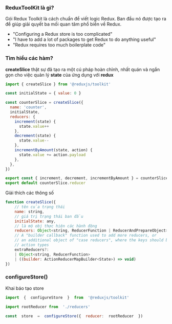 ###  ReduxToolKit là gì?
Gói Redux Toolkit là cách chuẩn để viết logic Redux. Ban đầu nó được tạo ra để giúp giải quyết ba mối quan tâm phổ biến về Redux.
-   "Configuring a Redux store is too complicated"
-   "I have to add a lot of packages to get Redux to do anything useful"
-   "Redux requires too much boilerplate code"
###  Tìm hiểu các hàm?
**createSlice** thật sự đã tạo ra một cú pháp hoàn chỉnh, nhất quán và ngắn gọn cho việc quản lý **state** của ứng dụng với **redux**
```js
import { createSlice } from '@reduxjs/toolkit'

const initialState = { value: 0 }

const counterSlice = createSlice({
  name: 'counter',
  initialState,
  reducers: {
    increment(state) {
      state.value++
    },
    decrement(state) {
      state.value--
    },
    incrementByAmount(state, action) {
      state.value += action.payload
    },
  },
})

export const { increment, decrement, incrementByAmount } = counterSlice.actions
export default counterSlice.reducer
```
Giải thích các thông số
```js
function createSlice({
    // tên của trạng thái
    name: string,
    // giá trị trạng thái ban đầu
    initialState: any,
    // là mộ obj thực hiện các hành động
    reducers: Object<string, ReducerFunction | ReducerAndPrepareObject>
    // A "builder callback" function used to add more reducers, or
    // an additional object of "case reducers", where the keys should be other
    // action types
    extraReducers?:
    | Object<string, ReducerFunction>
    | ((builder: ActionReducerMapBuilder<State>) => void)
})
```
###  configureStore()
Khai báo tạo store

```js
import  {  configureStore  }  from  '@reduxjs/toolkit'

import rootReducer from  './reducers'

const  store  =  configureStore({  reducer:  rootReducer  })
```